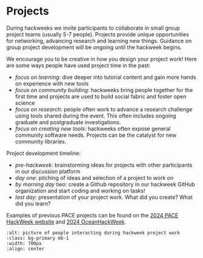 # Projects

During hackweeks we invite participants to collaborate in small group project teams (usually 5-7 people). Projects provide unique opportunities for networking, advancing research and learning new things. 
Guidance on group project development will be ongoing until the hackweek begins.

We encourage you to be creative in how you design your project work! Here are some ways people have used project time in the past:

* *focus on learning*: dive deeper into tutorial content and gain more hands on experience with new tools
* *focus on community building*: hackweeks bring people together for the first time and projects are used to build social fabric and foster open science
* *focus on research*: people often work to advance a research challenge using tools shared during the event. This often includes ongoing graduate and postgraduate investigations.
* *focus on creating new tools*: hackweeks often expose general community software needs. Projects can be the catalyst for new community libraries.

Project development timeline:

* *pre-hackweek*: brainstorming ideas for projects with other participants in our discussion platform
* *day one*: pitching of ideas and selection of a project to work on
* *by morning day two*: create a Github repository in our hackweek GitHub organization and start coding and working on tasks!
* *last day*: presentation of your project work. What did you create? What did you learn? 

Examples of previous PACE projects can be found on the [2024 PACE HackWeek website](https://pacehackweek.github.io/pace-2024/projects/list_of_projects.html) and [2024 OceanHackWeek](https://oceanhackweek.org/ohw24/projects/projects_thisyear.html).


```{image} ../img/projects-montage.png
:alt: picture of people interacting during hackweek project work
:class: bg-primary mb-1
:width: 700px
:align: center
```
